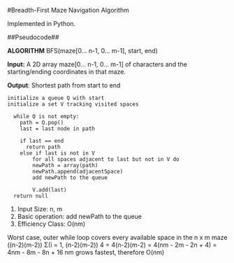 #Breadth-First Maze Navigation Algorithm

Implemented in Python.

##Pseudocode##

**ALGORITHM**   BFS(maze[0… n-1, 0… m-1], start, end)
	<p>**Input:** A 2D array maze[0… n-1, 0… m-1] of characters and the starting/ending coordinates in that maze.</p>
	<p>**Output**: Shortest path from start to end</p>
```
initialize a queue Q with start
initialize a set V tracking visited spaces

  while Q is not empty:
  	path = Q.pop()
  	last = last node in path

  	if last == end
      return path
   	else if last is not in V
    	for all spaces adjacent to last but not in V do
        newPath = array(path)
        newPath.append(adjacentSpace)
        add newPath to the queue

    	V.add(last)
  return null
```
1.	Input Size: n, m
2.	Basic operation: add newPath to the queue
3.	Efficiency Class: O(nm)

<p>Worst case, outer while loop covers every available space in the n x m maze ((n-2)(m-2))
Σ(i = 1, (n-2)(m-2)) 4 = 4(n-2)(m-2) = 4(nm - 2m - 2n + 4) = 4nm - 8m - 8n + 16 nm grows fastest, therefore O(nm)
